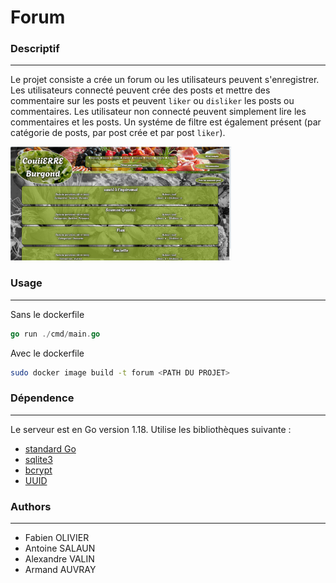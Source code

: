 # Forum

### Descriptif
_______
Le projet consiste a crée un forum ou les utilisateurs peuvent s'enregistrer. 
Les utilisateurs connecté peuvent crée des posts et mettre des commentaire sur les posts et peuvent `liker` ou `disliker` les posts ou commentaires. 
Les utilisateur non connecté peuvent simplement lire les commentaires et les posts. 
Un systéme de filtre est également présent (par catégorie de posts, par post crée et par post `liker`).

<img src="./forum.png" alt="Screen de la page principale du forum" width="70%"/>


### Usage
______
Sans le dockerfile
```go
go run ./cmd/main.go
```

Avec le dockerfile
```sh
sudo docker image build -t forum <PATH DU PROJET>
```

### Dépendence
_______
Le serveur est en Go version 1.18. Utilise les bibliothèques suivante :
- [standard Go](https://golang.org/pkg/)
- [sqlite3](https://github.com/mattn/go-sqlite3)
- [bcrypt](https://pkg.go.dev/golang.org/x/crypto/bcrypt)
- [UUID](https://github.com/gofrs/uuid)

### Authors
_______
+ Fabien OLIVIER
+ Antoine SALAUN
+ Alexandre VALIN
+ Armand AUVRAY
